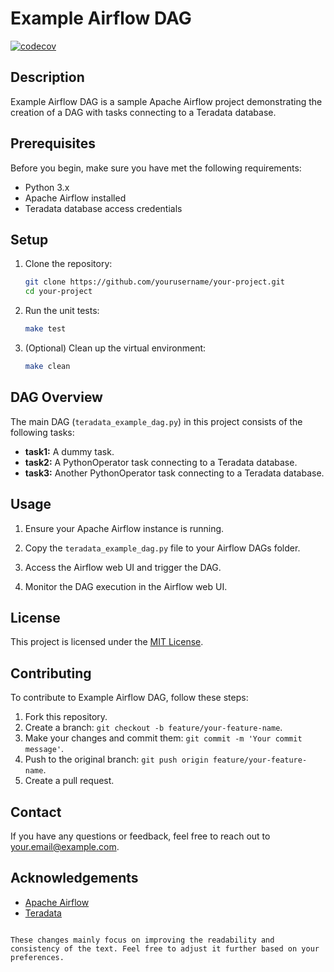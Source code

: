 # Example Airflow DAG

[![codecov](https://codecov.io/github/naokikambe/teradata_example_dag/graph/badge.svg?token=G87WISEA48)](https://codecov.io/github/naokikambe/teradata_example_dag)

## Description

Example Airflow DAG is a sample Apache Airflow project demonstrating the creation of a DAG with tasks connecting to a Teradata database.

## Prerequisites

Before you begin, make sure you have met the following requirements:

- Python 3.x
- Apache Airflow installed
- Teradata database access credentials

## Setup

1. Clone the repository:

   ```bash
   git clone https://github.com/yourusername/your-project.git
   cd your-project
   ```

2. Run the unit tests:

   ```bash
   make test
   ```

3. (Optional) Clean up the virtual environment:

   ```bash
   make clean
   ```

## DAG Overview

The main DAG (`teradata_example_dag.py`) in this project consists of the following tasks:

- **task1:** A dummy task.
- **task2:** A PythonOperator task connecting to a Teradata database.
- **task3:** Another PythonOperator task connecting to a Teradata database.

## Usage

1. Ensure your Apache Airflow instance is running.

2. Copy the `teradata_example_dag.py` file to your Airflow DAGs folder.

3. Access the Airflow web UI and trigger the DAG.

4. Monitor the DAG execution in the Airflow web UI.

## License

This project is licensed under the [MIT License](LICENSE).

## Contributing

To contribute to Example Airflow DAG, follow these steps:

1. Fork this repository.
2. Create a branch: `git checkout -b feature/your-feature-name`.
3. Make your changes and commit them: `git commit -m 'Your commit message'`.
4. Push to the original branch: `git push origin feature/your-feature-name`.
5. Create a pull request.

## Contact

If you have any questions or feedback, feel free to reach out to [your.email@example.com](mailto:your.email@example.com).

## Acknowledgements

- [Apache Airflow](https://airflow.apache.org/)
- [Teradata](https://www.teradata.com/)
```

These changes mainly focus on improving the readability and consistency of the text. Feel free to adjust it further based on your preferences.